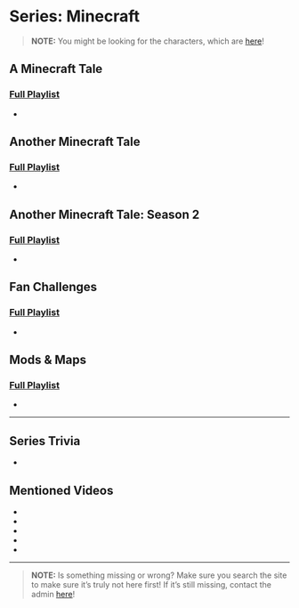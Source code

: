 # Series: Minecraft

> **NOTE:** You might be looking for the characters, which are [here]()!
 
## **A Minecraft Tale**  
### [Full Playlist](https://www.youtube.com/playlist?list=PLwljWXtmIKiQ7slEkLipg8CICj5I6RO_H)
- 
 
## **Another Minecraft Tale**  
### [Full Playlist]()
- 
 
## **Another Minecraft Tale: Season 2**  
### [Full Playlist](https://www.youtube.com/playlist?list=PLwljWXtmIKiS_ZM1N5DDG5sLsSIP30K3r)
- 
 
## **Fan Challenges**  
### [Full Playlist](https://www.youtube.com/playlist?list=PLwljWXtmIKiRUhf_a4eKRmTQXx8IKOO4o)
- 
 
## **Mods & Maps**  
### [Full Playlist](https://www.youtube.com/playlist?list=PLwljWXtmIKiSc3ZD9BquRz__Cv-mWP3IJ)
- 
 
----
 
## Series Trivia
- 
 
## Mentioned Videos
- []()
- []()
- []()
- []()
- []()
 
----
 
> **NOTE:** Is something missing or wrong? Make sure you search the site to make sure it’s truly not here first! If it’s still missing, contact the admin [here](chapter_2.html)!